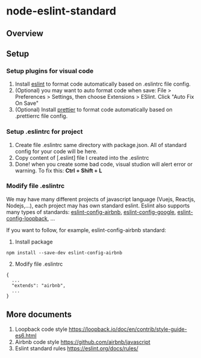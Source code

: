 # node-eslint-standard

## Overview

## Setup
### Setup plugins for visual code

1. Install [eslint](https://marketplace.visualstudio.com/items?itemName=dbaeumer.vscode-eslint) to format code automatically based on .eslintrc file config.
2. (Optional) you may want to auto format code when save: File > Preferences > Settings, then choose Extensions > ESlint. Click "Auto Fix On Save"
3. (Optional) Install [prettier](https://marketplace.visualstudio.com/items?itemName=esbenp.prettier-vscode) to format code automatically based on .prettierrc file config.

### Setup .eslintrc for project
1. Create file .eslintrc same directory with package.json. All of standard config for your code will be here.
2. Copy content of [.eslint] file I created into the .eslintrc
3. Done! when you create some bad code, visual studion will alert error or warning. To fix this: **Ctrl + Shift + L**

### Modify file .eslintrc
We may have many different projects of javascript language (Vuejs, Reactjs, Nodejs,...), each project may has own standard eslint. Eslint also supports many types of standards: [eslint-config-airbnb](https://www.npmjs.com/package/eslint-config-airbnb), [eslint-config-google](https://www.npmjs.com/package/eslint-config-google), [eslint-config-loopback](https://www.npmjs.com/package/eslint-config-loopback), ...

If you want to follow, for example, eslint-config-airbnb standard:
1. Install package
```
npm install --save-dev eslint-config-airbnb
```
2. Modify file .eslintrc
```
{
  ...
  "extends": "airbnb",
  ...
}
```

## More documents
1. Loopback code style https://loopback.io/doc/en/contrib/style-guide-es6.html
2. Airbnb code style https://github.com/airbnb/javascript
3. Eslint standard rules https://eslint.org/docs/rules/
